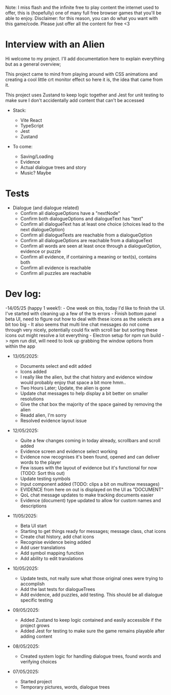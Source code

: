 Note: I miss flash and the infinite free to play content the internet used to offer, this is (hopefully) one of many full free browser games that you'll be able to enjoy.
Disclaimer: for this reason, you can do what you want with this game/code. Please just offer all the content for free <3

# Interview with an Alien

Hi welcome to my project. I'll add documentation here to explain everything but as a general overview;

This project came to mind from playing around with CSS animations and creating a cool little crt monitor effect so here it is, the idea that came from it.

This project uses Zustand to keep logic together and Jest for unit testing to make sure I don't accidentally add content that can't be accessed

- Stack:
	- Vite React
	- TypeScript
	- Jest
	- Zustand

- To come:
	- Saving/Loading
	- Evidence
	- Actual dialogue trees and story
	- Music? Maybe

# Tests
- Dialogue (and dialogue related)
	- Confirm all dialogueOptions have a "nextNode"
	- Confirm both dialogueOptions and dialogueText has "text"
	- Confirm all dialogueText has at least one choice (choices lead to the next dialogueOption)
	- Confirm all dialogueTexts are reachable from a dialogueOption
	- Confirm all dialogueOptions are reachable from a dialogueText
	- Confirm all words are seen at least once through a dialogueOption, evidence or puzzle
	- Confirm all evidence, if containing a meaning or text(s), contains both
	- Confirm all evidence is reachable
	- Confirm all puzzles are reachable

# Dev log:
-14/05/25 (happy 1 week!):
	- One week on this, today I'd like to finish the UI. I've started with cleaning up a few of the ts errors
	- Finish bottom panel beta UI, need to figure out how to deal with these icons as the selects are a bit too big
	- It also seems that multi line chat messages do not come through very nicely, potentially could fix with scroll bar but sorting these icons out might resolve a lot everything
	- Electron setup for npm run build -> npm run dist, will need to look up grabbing the window options from within the app

- 13/05/2025:
	- Documents select and edit added
	- Icons added
	- I really like the alien, but the chat history and evidence window would probably enjoy that space a bit more hmm..
	- Two Hours Later; Update, the alien is gone
	- Update chat messages to help display a bit better on smaller resolutions
	- Give the chat box the majority of the space gained by removing the alien
	- Readd alien, I'm sorry
	- Resolved evidence layout issue

- 12/05/2025:
	- Quite a few changes coming in today already, scrollbars and scroll added
	- Evidence screen and evidence select working
	- Evidence now recognises it's been found, opened and can deliver words to the player
	- Few issues with the layout of evidence but it's functional for now (TODO: Sort this out)
	- Update testing symbols
	- Input component added (TODO: clips a bit on multirow messages)
	- EVIDENCE from here on out is displayed on the UI as "DOCUMENT"
	- QoL chat message updates to make tracking documents easier
	- Evidence (document) type updated to allow for custom names and descriptions

- 11/05/2025:
	- Beta UI start
	- Starting to get things ready for messages; message class, chat icons
   	- Create chat history, add chat icons
   	- Recognise evidence being added
   	- Add user translations
   	- Add symbol mapping function
   	- Add ability to edit translations

- 10/05/2025:
	- Update tests, not really sure what those original ones were trying to accomplish
	- Add the last tests for dialogueTrees
	- Add evidence, add puzzles, add testing. This should be all dialogue specific testing

- 09/05/2025:
	- Added Zustand to keep logic contained and easily accessible if the project grows
	- Added Jest for testing to make sure the game remains playable after adding content

- 08/05/2025:
	- Created system logic for handling dialogue trees, found words and verifying choices

- 07/05/2025:
	- Started project
	- Temporary pictures, words, dialogue trees